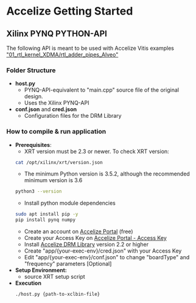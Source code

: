 # Accelize Getting Started
## Xilinx PYNQ PYTHON-API

The following API is meant to be used with Accelize Vitis examples ["01_rtl_kernel_XDMA/rtl_adder_pipes_Alveo"](https://github.com/Accelize/GettingStarted_Examples/tree/master/Hardware/Xilinx_Vitis/01_rtl_kernel_XDMA/rtl_adder_pipes_Alveo)


### Folder Structure
* **host.py**
  * PYNQ-API-equivalent to "main.cpp" source file  of the original design.
  * Uses the Xilinx PYNQ-API
* **conf.json** and **cred.json**
  * Configuration files for the DRM Library


### How to compile & run application
* **Prerequisites**:
  * XRT version must be 2.3 or newer. To check XRT version: 
  ```bash
  cat /opt/xilinx/xrt/version.json
  ```
  * The minimum Python version is 3.5.2, although the recommended minimum version is 3.6
  ```bash
  python3 --version
  ```
  * Install python module dependencies
  ```bash
  sudo apt install pip -y
  pip install pynq numpy
  ```
  * Create an account on [Accelize Portal](https://portal.accelize.com) (free)
  * Create your Access Key  on [Accelize Portal - Access Key](https://portal.accelize.com/front/customer/apicredential)
  * Install [Accelize DRM Library](https://tech.accelize.com/documentation/stable/drm_library_installation.html#installation-from-packages) version 2.2 or higher
  * Create "app/{your-exec-env}/cred.json" with your Access Key
  * Edit "app/{your-exec-env}/conf.json" to change "boardType" and "frequency" parameters [Optional]
* **Setup Environment:**
  * source XRT setup script
* **Execution** 
  ```bash
  ./host.py {path-to-xclbin-file}
  ```
